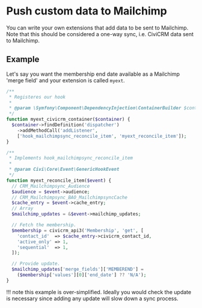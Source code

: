 # Push custom data to Mailchimp

You can write your own extensions that add data to be sent to Mailchimp.
Note that this should be considered a one-way sync, i.e. CiviCRM data sent
to Mailchimp.

## Example

Let's say you want the membership end date available as a Mailchimp 'merge
field' and your extension is called `myext`.

```php
/**
 * Registeres our hook
 *
 * @param \Symfony\Component\DependencyInjection\ContainerBuilder $container
 */
function myext_civicrm_container($container) {
  $container->findDefinition('dispatcher')
    ->addMethodCall('addListener',
    ['hook_mailchimpsync_reconcile_item', 'myext_reconcile_item']);
}

/**
 * Implements hook_mailchimpsync_reconcile_item
 *
 * @param Civi\Core\Event\GenericHookEvent
 */
function myext_reconcile_item($event) {
  // CRM_Mailchimpsync_Audience
  $audience = $event->audience;
  // CRM_Mailchimpsync_BAO_MailchimpsyncCache
  $cache_entry = $event->cache_entry;
  // Array
  $mailchimp_updates = &$event->mailchimp_updates;

  // Fetch the membership.
  $membership = civicrm_api3('Membership', 'get', [
    'contact_id'  => $cache_entry->civicrm_contact_id,
    'active_only' => 1,
    'sequential'  => 1,
  ]);

  // Provide update.
  $mailchimp_updates['merge_fields']['MEMBEREND'] =
    ($membership['values'][0]['end_date'] ?? 'N/A');
}
```

!!! note
    this example is over-simplified. Ideally you would check the update is
    necessary since adding any update will slow down a sync process.


